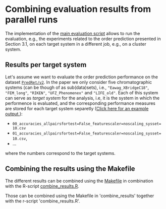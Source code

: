 # Combining evaluation results from parallel runs

The implementation of the [main evaluation script](src/evaluation_scenarios_main.py)
allows to run the evaluation, e.g., the experiments related to the order prediction 
presented in Section 3.1, on each target system in a different job, e.g., on a
cluster system. 

## Results per target system

Let's assume we want to evaluate the order prediction performance on the dataset 
[```PredRet/v2```](data/processed/PredRet/v2/). In the paper we only 
consider five chromatographic systems (can be though of as sub(data)sets), i.e.,
```"Eawag_XBridgeC18"```, ```"FEM_long"```, ```"RIKEN"```, ```"UFZ_Phenomenex"```
and ```"LIFE_old"```. Each of this system can serve as _target system_ for the 
analysis, i.e, it is the system in which the performence is evaluated, and the 
corresponding performance measures are stored for each target system separetly 
([Click here for an example output.](results/raw/PredRet/v2/final/ranksvm_slacktype=on_pairs/allow_overlap=True_d_lower=0_d_upper=16_ireverse=False_type=order_graph/difference/maccs/tanimoto/baseline_single)):

- ```00_accuracies_allpairsfortest=False_featurescaler=noscaling_sysset=10.csv```
- ```01_accuracies_allpairsfortest=False_featurescaler=noscaling_sysset=10.csv```,
- ...

where the numbers correspond to the target systems.

## Combining the results using the Makefile

The different results can be combined using the [Makefile](Makefile) in combination
with the R-script [combine_results.R](../combine_results.R).

Those can be combined using the Makefile in 'combine_results' together with the r-script
'combine_results.R'.
